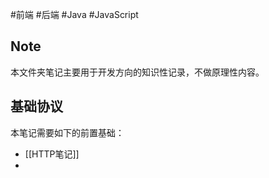 #前端 #后端 #Java #JavaScript 

## Note

本文件夹笔记主要用于开发方向的知识性记录，不做原理性内容。

## 基础协议

本笔记需要如下的前置基础：
- [[HTTP笔记]]
- 
